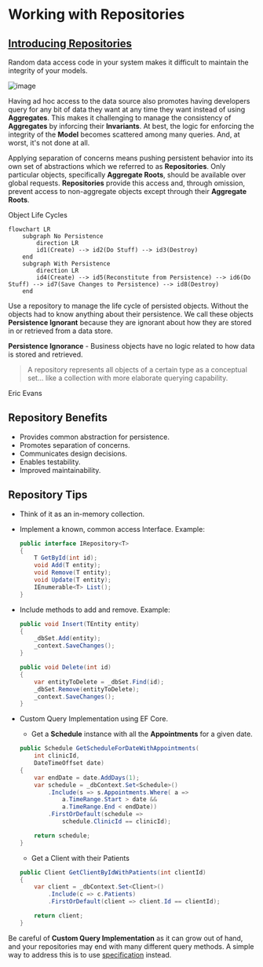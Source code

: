 # Working with Repositories

## [Introducing Repositories](/06.%20Repositories)

Random data access code in your system makes it difficult to maintain the integrity of your models.

![image](https://user-images.githubusercontent.com/34960418/213174744-81eeffc1-7910-4835-9e6c-c928159dec64.png)

Having ad hoc access to the data source also promotes having developers query for any bit of data they want at any time they want instead of using **Aggregates**. This makes it challenging to manage the consistency of **Aggregates** by inforcing their **Invariants**. At best, the logic for enforcing the integrity of the **Model** becomes scattered among many queries. And, at worst, it's not done at all.

Applying separation of concerns means pushing persistent behavior into its own set of abstractions which we referred to as **Repositories**. Only particular objects, specifically **Aggregate Roots**, should be available over global requests. **Repositories** provide this access and, through omission, prevent access to non-aggregate objects except through their **Aggregate Roots**.

Object Life Cycles

```mermaid
flowchart LR
    subgraph No Persistence
        direction LR
        id1(Create) --> id2(Do Stuff) --> id3(Destroy)
    end
    subgraph With Persistence
        direction LR
        id4(Create) --> id5(Reconstitute from Persistence) --> id6(Do Stuff) --> id7(Save Changes to Persistence) --> id8(Destroy)
    end
```

Use a repository to manage the life cycle of persisted objects. Without the objects had to know anything about their persistence. We call these objects **Persistence Ignorant** because they are ignorant about how they are stored in or retrieved from a data store.

**Persistence Ignorance** - Business objects have no logic related to how data is stored and retrieved.

> A repository represents all objects of a certain type as a conceptual set… like a collection with more elaborate querying capability.

Eric Evans


## Repository Benefits

- Provides common abstraction for persistence.
- Promotes separation of concerns.
- Communicates design decisions.
- Enables testability.
- Improved maintainability.


## Repository Tips

- Think of it as an in-memory collection.
- Implement a known, common access Interface. Example:
    ```csharp
    public interface IRepository<T>
    {
        T GetById(int id);
        void Add(T entity);
        void Remove(T entity);
        void Update(T entity);
        IEnumerable<T> List();
    }
    ```
    
- Include methods to add and remove. Example:
    ```csharp
    public void Insert(TEntity entity)
    {
        _dbSet.Add(entity);
        _context.SaveChanges();
    }
    
    public void Delete(int id)
    {
        var entityToDelete = _dbSet.Find(id);
        _dbSet.Remove(entityToDelete);
        _context.SaveChanges();
    }
    ```
    
- Custom Query Implementation using EF Core.
    - Get a **Schedule** instance with all the **Appointments** for a given date.
    
    ```csharp
    public Schedule GetScheduleForDateWithAppointments(
        int clinicId,
        DateTimeOffset date)
    {
        var endDate = date.AddDays(1);
        var schedule = _dbContext.Set<Schedule>()
            .Include(s => s.Appointments.Where( a =>
                a.TimeRange.Start > date &&
                a.TimeRange.End < endDate))
            .FirstOrDefault(schedule =>
                schedule.ClinicId == clinicId);

        return schedule;
    }
    ```
    - Get a Client with their Patients
    
    ```csharp
    public Client GetClientByIdWithPatients(int clientId)
    {
        var client = _dbContext.Set<Client>()
            .Include(c => c.Patients)
            .FirstOrDefault(client => client.Id == clientId);

        return client;
    }
    ```
    
Be careful of **Custom Query Implementation** as it can grow out of hand, and your repositories may end with many different query methods. A simple way to address this is to use [specification](/07.%20Specification) instead.
